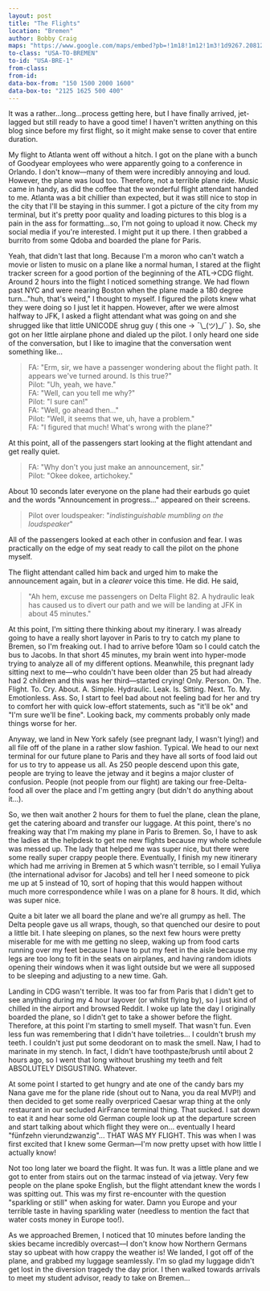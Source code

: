 ```yaml
---
layout: post
title: "The Flights"
location: "Bremen"
author: Bobby Craig
maps: "https://www.google.com/maps/embed?pb=!1m18!1m12!1m3!1d9267.208127077402!2d8.784888877497712!3d53.0472537436565!2m3!1f0!2f0!3f0!3m2!1i1024!2i768!4f13.1!3m3!1m2!1s0x47b0d7c3076f1b3f%3A0xb0088e993fc5ef83!2sCity+Airport+Bremen+(BRE)!5e0!3m2!1sen!2sus!4v1485546958994"
to-class: "USA-TO-BREMEN"
to-id: "USA-BRE-1"
from-class:
from-id:
data-box-from: "150 1500 2000 1600"
data-box-to: "2125 1625 500 400"
---
```


It was a rather...long...process getting here, but I have finally arrived, jet-lagged but still ready to have a good time! I haven't written anything on this blog since before my first flight, so it might make sense to cover that entire duration.

My flight to Atlanta went off without a hitch. I got on the plane with a bunch of Goodyear employees who were apparently going to a conference in Orlando. I don't know––many of them were incredibly annoying and loud. However, the plane was loud too. Therefore, not a terrible plane ride. Music came in handy, as did the coffee that the wonderful flight attendant handed to me. Atlanta was a bit chillier than expected, but it was still nice to stop in the city that I'll be staying in this summer. I got a picture of the city from my terminal, but it's pretty poor quality and loading pictures to this blog is a pain in the ass for formatting...so, I'm not going to upload it now. Check my social media if you're interested. I might put it up there. I then grabbed a burrito from some Qdoba and boarded the plane for Paris.

Yeah, that didn't last that long. Because I'm a moron who can't watch a movie or listen to music on a plane like a normal human, I stared at the flight tracker screen for a good portion of the beginning of the ATL->CDG flight. Around 2 hours into the flight I noticed something strange. We had flown past NYC and were nearing Boston when the plane made a 180 degree turn..."huh, that's weird," I thought to myself. I figured the pilots knew what they were doing so I just let it happen. However, after we were almost halfway to JFK, I asked a flight attendant what was going on and she shrugged like that little UNICODE shrug guy ( this one -> ¯\\\_(ツ)\_/¯ ). So, she got on her little airplane phone and dialed up the pilot. I only heard one side of the conversation, but I like to imagine that the conversation went something like...

>FA: "Erm, sir, we have a passenger wondering about the flight path. It appears we've turned around. Is this true?"  
>Pilot: "Uh, yeah, we have."  
>FA: "Well, can you tell me why?"  
>Pilot: "I sure can!"  
>FA: "Well, go ahead then..."  
>Pilot: "Well, it seems that we, uh, have a problem."  
>FA: "I figured that much! What's wrong with the plane?"  

At this point, all of the passengers start looking at the flight attendant and get really quiet.

>FA: "Why don't you just make an announcement, sir."  
>Pilot: "Okee dokee, artichokey."  

About 10 seconds later everyone on the plane had their earbuds go quiet and the words "Announcement in progress..." appeared on their screens.

>Pilot over loudspeaker: "*indistinguishable mumbling on the loudspeaker*"

All of the passengers looked at each other in confusion and fear. I was practically on the edge of my seat ready to call the pilot on the phone myself.

The flight attendant called him back and urged him to make the announcement again, but in a *clearer* voice this time. He did. He said,

>"Ah hem, excuse me passengers on Delta Flight 82. A hydraulic leak has caused us to divert our path and we will be landing at JFK in about 45 minutes."

<div class="{{ page.to-class }}" data-from="{% if page.data-box-from %}{{ page.data-box-from }}{% endif %}" data-to="{% if page.data-box-to %}{{ page.data-box-to }}{% endif %}">
<p>At this point, I'm sitting there thinking about my itinerary. I was already going to have a really short layover in Paris to try to catch my plane to Bremen, so I'm freaking out. I had to arrive before 10am so I could catch the bus to Jacobs. In that short 45 minutes, my brain went into hyper-mode trying to analyze all of my different options. Meanwhile, this pregnant lady sitting next to me––who couldn't have been older than 25 but had already had 2 children and this was her third––started crying! Only. Person. On. The. Flight. To. Cry. About. A. Simple. Hydraulic. Leak. Is. Sitting. Next. To. My. Emotionless. Ass. So, I start to feel bad about not feeling bad for her and try to comfort her with quick low-effort statements, such as "it'll be ok" and "I'm sure we'll be fine". Looking back, my comments probably only made things worse for her.</p>

<p>Anyway, we land in New York safely (see pregnant lady, I wasn't lying!) and all file off of the plane in a rather slow fashion. Typical. We head to our next terminal for our future plane to Paris and they have all sorts of food laid out for us to try to appease us all. As 250 people descend upon this gate, people are trying to leave the jetway and it begins a major cluster of confusion. People (not people from our flight) are taking our free-Delta-food all over the place and I'm getting angry (but didn't do anything about it...).</p>

<p>So, we then wait another 2 hours for them to fuel the plane, clean the plane, get the catering aboard and transfer our luggage. At this point, there's no freaking way that I'm making my plane in Paris to Bremen. So, I have to ask the ladies at the helpdesk to get me new flights because my whole schedule was messed up. The lady that helped me was super nice, but there were some really super crappy people there. Eventually, I finish my new itinerary which had me arriving in Bremen at 5 which wasn't terrible, so I email Yuliya (the international advisor for Jacobs) and tell her I need someone to pick me up at 5 instead of 10, sort of hoping that this would happen without much more correspondence while I was on a plane for 8 hours. It did, which was super nice.</p>

<p>Quite a bit later we all board the plane and we're all grumpy as hell. The Delta people gave us all wraps, though, so that quenched our desire to pout a little bit. I hate sleeping on planes, so the next few hours were pretty miserable for me with me getting no sleep, waking up from food carts running over my feet because I have to put my feet in the aisle because my legs are too long to fit in the seats on airplanes, and having random idiots opening their windows when it was light outside but we were all supposed to be sleeping and adjusting to a new time. Gah.</p>

<p>Landing in CDG wasn't terrible. It was too far from Paris that I didn't get to see anything during my 4 hour layover (or whilst flying by), so I just kind of chilled in the airport and browsed Reddit. I woke up late the day I originally boarded the plane, so I didn't get to take a shower before the flight. Therefore, at this point I'm starting to smell myself. That wasn't fun. Even less fun was remembering that I didn't have toiletries... I couldn't brush my teeth. I couldn't just put some deodorant on to mask the smell. Naw, I had to marinate in my stench. In fact, I didn't have toothpaste/brush until about 2 hours ago, so I went that long without brushing my teeth and felt ABSOLUTELY DISGUSTING. Whatever.</p>

<p>At some point I started to get hungry and ate one of the candy bars my Nana gave me for the plane ride (shout out to Nana, you da real MVP!) and then decided to get some really overpriced Caesar wrap thing at the only restaurant in our secluded AirFrance terminal thing. That sucked. I sat down to eat it and hear some old German couple look up at the departure screen and start talking about which flight they were on... eventually I heard "fünfzehn vierundzwanzig"... THAT WAS MY FLIGHT. This was when I was first excited that I knew some German––I'm now pretty upset with how little I actually know!</p>

<p>Not too long later we board the flight. It was fun. It was a little plane and we got to enter from stairs out on the tarmac instead of via jetway. Very few people on the plane spoke English, but the flight attendant knew the words I was spitting out. This was my first re-encounter with the question "sparkling or still" when asking for water. Damn you Europe and your terrible taste in having sparkling water (needless to mention the fact that water costs money in Europe too!).</p>

<p>As we approached Bremen, I noticed that 10 minutes before landing the skies became incredibly overcast––I don't know how Northern Germans stay so upbeat with how crappy the weather is! We landed, I got off of the plane, and grabbed my luggage seamlessly. I'm so glad my luggage didn't get lost in the diversion tragedy the day prior. I then walked towards arrivals to meet my student advisor, ready to take on Bremen...</p>
</div>
